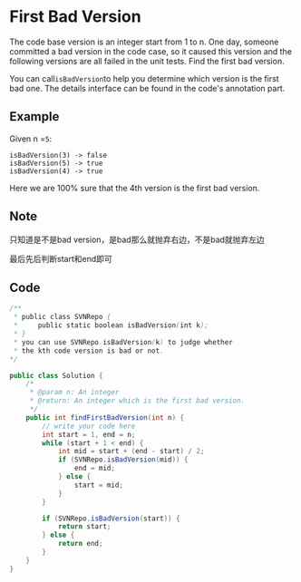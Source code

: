 # First Bad Version

The code base version is an integer start from 1 to n. One day, someone committed a bad version in the code case, so it caused this version and the following versions are all failed in the unit tests. Find the first bad version.

You can call`isBadVersion`to help you determine which version is the first bad one. The details interface can be found in the code's annotation part.

## Example

Given n =`5`:

```
isBadVersion(3) -> false
isBadVersion(5) -> true
isBadVersion(4) -> true
```

Here we are 100% sure that the 4th version is the first bad version.

## Note

只知道是不是bad version，是bad那么就抛弃右边，不是bad就抛弃左边

最后先后判断start和end即可

## Code

```java
/**
 * public class SVNRepo {
 *     public static boolean isBadVersion(int k);
 * }
 * you can use SVNRepo.isBadVersion(k) to judge whether 
 * the kth code version is bad or not.
*/

public class Solution {
    /*
     * @param n: An integer
     * @return: An integer which is the first bad version.
     */
    public int findFirstBadVersion(int n) {
        // write your code here
        int start = 1, end = n;
        while (start + 1 < end) {
            int mid = start + (end - start) / 2;
            if (SVNRepo.isBadVersion(mid)) {
                end = mid;
            } else {
                start = mid;
            }
        }

        if (SVNRepo.isBadVersion(start)) {
            return start;
        } else {
            return end;
        }
    }
}
```
